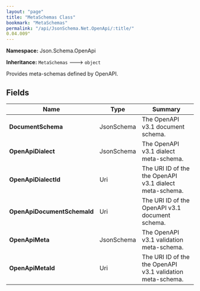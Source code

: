 ```yaml
---
layout: "page"
title: "MetaSchemas Class"
bookmark: "MetaSchemas"
permalink: "/api/JsonSchema.Net.OpenApi/:title/"
0.04.009"
---
```

**Namespace:** Json.Schema.OpenApi

**Inheritance:**
`MetaSchemas`
 🡒 
`object`

Provides meta-schemas defined by OpenAPI.

## Fields

| Name | Type | Summary |
|---|---|---|
| **DocumentSchema** | JsonSchema | The OpenAPI v3.1 document schema. |
| **OpenApiDialect** | JsonSchema | The OpenAPI v3.1 dialect meta-schema. |
| **OpenApiDialectId** | Uri | The URI ID of the the OpenAPI v3.1 dialect meta-schema. |
| **OpenApiDocumentSchemaId** | Uri | The URI ID of the OpenAPI v3.1 document schema. |
| **OpenApiMeta** | JsonSchema | The OpenAPI v3.1 validation meta-schema. |
| **OpenApiMetaId** | Uri | The URI ID of the the OpenAPI v3.1 validation meta-schema. |

